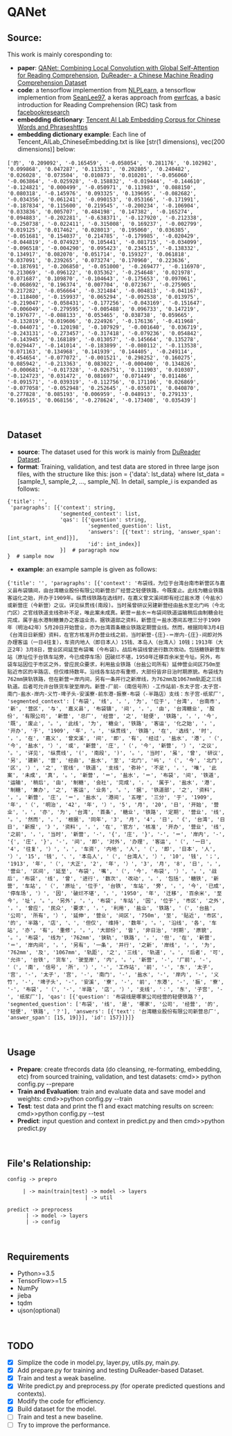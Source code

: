 # QANet

## Source:
This work is mainly coresponding to:
  * **paper**: [QANet: Combining Local Convolution with Global Self-Attention for Reading Comprehension](https://arxiv.org/abs/1804.09541), [DuReader- a Chinese Machine Reading Comprehension Dataset](https://arxiv.org/abs/1711.05073v2) <br>
  * **code**: a tensorflow implemention from [NLPLearn](https://github.com/NLPLearn/QANet), a tensorflow implemention from [SeanLee97](https://github.com/SeanLee97/QANet_dureader), a keras approach from [ewrfcas](https://github.com/ewrfcas/QANet_keras), a basic introduction for Reading Comprehension (RC) task from [facebookresearch](https://github.com/facebookresearch/DrQA) <br>
  * **embedding dictionary**: [Tencent AI Lab Embedding Corpus for Chinese Words and Phraseshttps](//ai.tencent.com/ailab/nlp/embedding.html) <br>
  * **embedding dictionary example**: Each line of Tencent_AILab_ChineseEmbedding.txt is like \[str(1 dimensions), vec(200 dimensions)\] below:
  ```
  ['的', '0.209092', '-0.165459', '-0.058054', '0.281176', '0.102982', '0.099868', '0.047287', '0.113531', '0.202805', '0.240482', '0.026028', '0.073504', '0.010873', '0.010201', '-0.056060', '-0.063864', '-0.025928', '-0.158832', '-0.019444', '-0.144610', '-0.124821', '0.000499', '-0.050971', '0.113983', '0.088150', '0.080318', '-0.145976', '0.093325', '0.139695', '-0.082682', '-0.034356', '0.061241', '-0.090153', '0.053166', '-0.171991', '-0.187834', '0.115600', '0.219545', '-0.200234', '-0.106904', '0.033836', '0.005707', '0.484198', '0.147382', '-0.165274', '0.094883', '-0.202281', '-0.638371', '-0.127920', '-0.212338', '-0.250738', '-0.022411', '-0.315008', '0.169237', '-0.002799', '0.019125', '0.017462', '0.028013', '0.195060', '0.036385', '-0.051681', '0.154037', '0.214785', '-0.179985', '-0.020429', '-0.044819', '-0.074923', '0.105441', '-0.081715', '-0.034099', '-0.096518', '-0.004290', '0.095423', '0.234515', '-0.138332', '0.134917', '0.082070', '0.051714', '0.159327', '0.061818', '0.037091', '0.239265', '0.073274', '0.170960', '0.223636', '-0.187691', '-0.206850', '-0.051000', '-0.269477', '-0.116970', '0.213069', '-0.096122', '0.035362', '-0.254648', '0.021978', '0.071687', '0.109870', '-0.104643', '-0.175653', '0.097061', '-0.068692', '0.196374', '0.007704', '0.072367', '-0.275905', '0.217282', '-0.056664', '-0.321484', '-0.004813', '-0.041167', '-0.118400', '-0.159937', '0.065294', '-0.092538', '0.013975', '-0.219047', '-0.058431', '-0.177256', '-0.043169', '-0.151647', '-0.006049', '-0.279595', '-0.005488', '0.096733', '0.147219', '0.197677', '-0.088133', '0.053465', '0.038738', '0.059665', '-0.132819', '0.019606', '0.224926', '-0.176136', '-0.411968', '-0.044071', '-0.120198', '-0.107929', '-0.001640', '0.036719', '-0.243131', '-0.273457', '-0.317418', '-0.079236', '0.054842', '-0.143945', '0.168189', '-0.013057', '-0.145664', '0.135278', '0.029447', '-0.141014', '-0.183899', '-0.080112', '-0.113538', '0.071163', '0.134968', '0.141939', '0.144405', '-0.249114', '0.454654', '-0.077072', '-0.001521', '0.298252', '0.160275', '0.085942', '-0.213363', '0.083022', '-0.000400', '0.134826', '-0.000681', '-0.017328', '-0.026751', '0.111903', '0.010307', '-0.124723', '0.031472', '0.081697', '0.071449', '0.011486', '-0.091571', '-0.039319', '-0.112756', '0.171106', '0.026869', '-0.077058', '-0.052948', '0.252645', '-0.035071', '0.040870', '0.277828', '0.085193', '0.006959', '-0.048913', '0.279133', '0.169515', '0.068156', '-0.278624', '-0.173408', '0.035439']
```
<br>

## Dataset
* **source**: The dataset used for this work is mainly from [DuReader Dataset](http://ai.baidu.com/broad/subordinate?dataset=dureader). <br>
* **format**: Training, validation, and test data are stored in three large json files, with the structure like this: json = {'data': lst_data} where lst_data = \[sample_1, sample_2, ..., sample_N\]. In detail, sample_i is expanded as follows: <br>
```
{'title': '', 
 'paragraphs': [{'context': string, 
                 'segmented_context': list, 
                 'qas': [{'question': string, 
                          'segmented_question': list, 
                          'answers': [{'text': string, 'answer_span': [int_start, int_end]}], 
                          'id': int_index}]
                 }]  # paragraph now
}  # sample now
```
* **example**: an example sample is given as follows:
```
{'title': '', 'paragraphs': [{'context': '布袋线，为位于台湾台南市新营区与嘉义县布袋镇间，由台湾糖业股份有限公司新营总厂经营之轻便铁路，今既废止。此线为糖业铁路客运化之始，开办于1909年。纵贯线铁路在选线时，在嘉义曾文溪间即有经过盐水港（今盐水）或新营庄（今新营）之议。详见纵贯线(南段)。当时虽曾研议另建新营经由盐水至北门屿（今北门区）之官线铁道支线弥补不足，唯此案未成真。新营＝盐水＝布袋间铁道运输稍后由制糖会社完成，属于盐水港制糖兼办之客运业务。据铁道部之资料，新营庄＝盐水港间五哩三分于1909年（明治42年）5月20日开始营业，亦为台湾首条糖业铁路定期营业线。然而，根据同年3月4日《台湾日日新报》资料，在官方核准开办营业线之前，当时新营-{庄}-＝岸内-{庄}-间即对外办理客运（一日4往复），车资内地人（即日本人）15钱、本岛人（台湾人）10钱；1913年（大正2年）3月8日，营业区间延至布袋嘴（今布袋）。战后布袋线曾进行数次改动。包括糖铁新营车站（原址位于台铁车站旁，今已成停车场）因破烂不堪，1950年迁移百余米至今址。另外，布袋车站因位于市区之外，曾应民众要求，利用盐业铁路（台盐公司所有）延伸营业间区750m至贴近市区的半路店、但仅维持数年。沿线各车站亦有重修，大部份皆非日治时期原貌。布袋线为762mm狭轨铁路，但在新营＝岸内间，另有一条并行之新岸线，为762mm及1067mm轨距之三线轨道。后者可允许台铁货车驶至岸内。新营-厂前-（南信号所）-工作站前-东太子宫-太子宫-南门-盐水-岸内-义竹-埤子头-安溪寮-前东港-振寮-布袋（-半路店）支线：东子宫-纸浆厂', 'segmented_context': ['布袋', '线', '，', '为', '位于', '台湾', '台南市', '新', '营区', '与', '嘉义县', '布袋镇', '间', '，', '由', '台湾糖业', '股份', '有限公司', '新营', '总厂', '经营', '之', '轻便', '铁路', '，', '今', '既', '废止', '。', '此线', '为', '糖业', '铁路', '客运', '化之始', '，', '开办', '于', '1909', '年', '。', '纵贯线', '铁路', '在', '选线', '时', '，', '在', '嘉义', '曾文溪', '间', '即', '有', '经过', '盐水', '港', '（', '今', '盐水', '）', '或', '新营', '庄', '（', '今', '新营', '）', '之议', '。', '详见', '纵贯线', '(', '南段', ')', '。', '当时', '虽', '曾', '研议', '另', '建新', '营', '经由', '盐水', '至', '北门', '屿', '（', '今', '北门', '区', '）', '之', '官线', '铁道', '支线', '弥补', '不足', '，', '唯', '此案', '未成', '真', '。', '新营', '＝', '盐水', '＝', '布袋', '间', '铁道', '运输', '稍后', '由', '制糖', '会社', '完成', '，', '属于', '盐水', '港', '制糖', '兼办', '之', '客运', '业务', '。', '据', '铁道部', '之', '资料', '，', '新营', '庄', '＝', '盐水', '港间', '五哩', '三分', '于', '1909', '年', '（', '明治', '42', '年', '）', '5', '月', '20', '日', '开始', '营业', '，', '亦', '为', '台湾', '首条', '糖业', '铁路', '定期', '营业', '线', '。', '然而', '，', '根据', '同年', '3', '月', '4', '日', '《', '台湾', '日日', '新报', '》', '资料', '，', '在', '官方', '核准', '开办', '营业', '线', '之前', '，', '当时', '新营', '-', '{', '庄', '}', '-', '＝', '岸内', '-', '{', '庄', '}', '-', '间', '即', '对外', '办理', '客运', '（', '一日', '4', '往复', '）', '，', '车资', '内地', '人', '（', '即', '日本', '人', '）', '15', '钱', '、', '本岛人', '（', '台湾人', '）', '10', '钱', '；', '1913', '年', '（', '大正', '2', '年', '）', '3', '月', '8', '日', '，', '营业', '区间', '延至', '布袋', '嘴', '（', '今', '布袋', '）', '。', '战后', '布袋', '线', '曾', '进行', '数次', '改动', '。', '包括', '糖铁', '新营', '车站', '（', '原址', '位于', '台铁', '车站', '旁', '，', '今', '已成', '停车场', '）', '因', '破烂不堪', '，', '1950', '年', '迁移', '百余米', '至今', '址', '。', '另外', '，', '布袋', '车站', '因', '位于', '市区', '之外', '，', '曾应', '民众', '要求', '，', '利用', '盐业', '铁路', '（', '台盐', '公司', '所有', '）', '延伸', '营业', '间区', '750m', '至', '贴近', '市区', '的', '半路', '店', '、', '但仅', '维持', '数年', '。', '沿线', '各', '车站', '亦', '有', '重修', '，', '大部份', '皆', '非日治', '时期', '原貌', '。', '布袋', '线为', '762mm', '狭轨', '铁路', '，', '但', '在', '新营', '＝', '岸内间', '，', '另有', '一条', '并行', '之新', '岸线', '，', '为', '762mm', '及', '1067mm', '轨距', '之', '三线', '轨道', '。', '后者', '可', '允许', '台铁', '货车', '驶至岸', '内', '。', '新营', '-', '厂前', '-', '（', '南', '信号', '所', '）', '-', '工作站', '前', '-', '东', '太子', '宫', '-', '太子', '宫', '-', '南门', '-', '盐水', '-', '岸内', '-', '义竹', '-', '埤子头', '-', '安溪', '寮', '-', '前', '东港', '-', '振', '寮', '-', '布袋', '（', '-', '半路', '店', '）', '支线', '：', '东', '子宫', '-', '纸浆厂'], 'qas': [{'question': '布袋线是哪家公司经营的轻便铁路？', 'segmented_question': ['布袋', '线', '是', '哪家', '公司', '经营', '的', '轻便', '铁路', '？'], 'answers': [{'text': '台湾糖业股份有限公司新营总厂', 'answer_span': [15, 19]}], 'id': 157}]}]}
```
<br>

## Usage
* **Prepare**: create tfrecords data (do cleansing, re-formating, embedding, etc) from sourced training, validation, and test datasets: cmd>> python config.py --prepare  <br>
* **Train and Evaluation**: train and evaluate data and save model and weights: cmd>>python config.py --train  <br>
* **Test**: test data and print the f1 and exact matching results on screen: cmd>>python config.py --test  <br>
* **Predict**: input question and context in predict.py and then cmd>>python predict.py  <br>
<br>

## File's Relationship:
```
config -> prepro

     | -> main(train|test) -> model -> layers
                         | -> util

predict -> preprocess
      | -> model -> layers
      | -> config     
```
<br>

## Requirements
  * Python>=3.5
  * TensorFlow>=1.5
  * NumPy
  * jieba
  * tqdm
  * ujson(optional)
<br>

## TODO
- [x] Simplize the code in model.py, layer.py, utils.py, main.py.
- [x] Add prepare.py for training and testing DuReader-based Dataset.
- [x] Train and test a weak baseline.
- [x] Write predict.py and preprocess.py (for operate predicted questions and contexts).
- [x] Modify the code for efficiency.
- [x] Build dataset for the model.
- [ ] Train and test a new baseline.
- [ ] Try to improve the performance.
